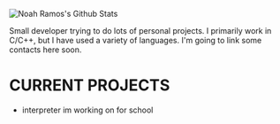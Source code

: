 ![Noah Ramos's Github Stats](https://github-readme-stats.vercel.app/api?username=NoahTheRamos&show_icons=true&theme=transparent)

Small developer trying to do lots of personal projects. I primarily work in C/C++, but I have used a variety of languages. I'm going to link some contacts here soon.

# CURRENT PROJECTS
- interpreter im working on for school

